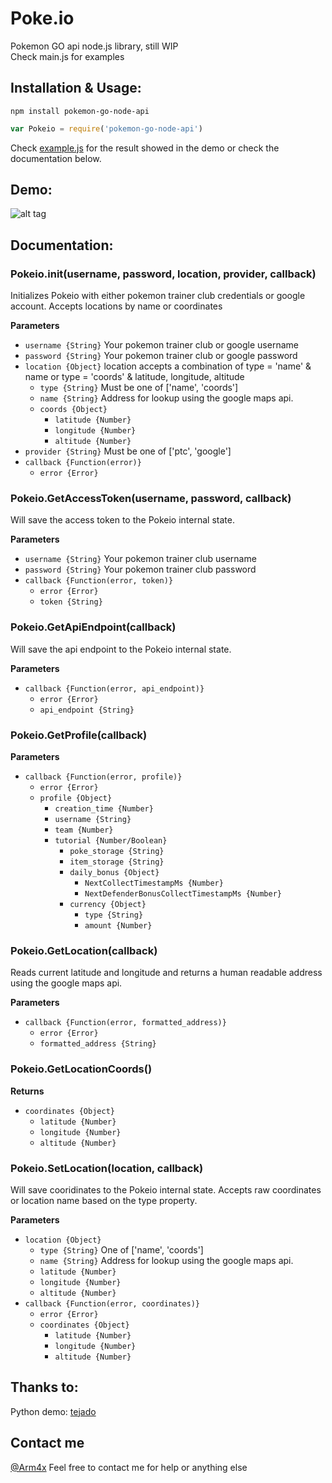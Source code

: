 # Poke.io
Pokemon GO api node.js library, still WIP<br>
Check main.js for examples

## Installation & Usage:
```
npm install pokemon-go-node-api
```
```javascript
var Pokeio = require('pokemon-go-node-api')
```
Check [example.js](./example.js) for the result showed in the demo or check the documentation below.

## Demo:
![alt tag](http://cl.arm4x.net/poke2.png)

## Documentation:

### Pokeio.init(username, password, location, provider, callback)

Initializes Pokeio with either pokemon trainer club credentials or google account.
Accepts locations by name or coordinates

**Parameters**
  * `username {String}` Your pokemon trainer club or google username
  * `password {String}` Your pokemon trainer club or google password
  * `location {Object}` location accepts a combination of type = 'name' & name or type = 'coords' & latitude, longitude, altitude
    * `type {String}` Must be one of ['name', 'coords']
    * `name {String}` Address for lookup using the google maps api.
    * `coords {Object}` 
      * `latitude {Number}`
      * `longitude {Number}`
      * `altitude {Number}`
  * `provider {String}` Must be one of ['ptc', 'google']
  * `callback {Function(error)}`
    * `error {Error}`

### Pokeio.GetAccessToken(username, password, callback)

Will save the access token to the Pokeio internal state.

**Parameters**
  * `username {String}` Your pokemon trainer club username
  * `password {String}` Your pokemon trainer club password
  * `callback {Function(error, token)}`
    * `error {Error}`
    * `token {String}`

### Pokeio.GetApiEndpoint(callback)

Will save the api endpoint to the Pokeio internal state.

**Parameters**
  * `callback {Function(error, api_endpoint)}`
    * `error {Error}`
    * `api_endpoint {String}`

### Pokeio.GetProfile(callback)
**Parameters**
  * `callback {Function(error, profile)}`
    * `error {Error}`
    * `profile {Object}`
      * `creation_time {Number}`
      * `username {String}`
      * `team {Number}`
      * `tutorial {Number/Boolean}`
        * `poke_storage {String}`
        * `item_storage {String}`
        * `daily_bonus {Object}`
          * `NextCollectTimestampMs {Number}`
          * `NextDefenderBonusCollectTimestampMs {Number}`
        * `currency {Object}`
          * `type {String}`
          * `amount {Number}`

### Pokeio.GetLocation(callback)
Reads current latitude and longitude and returns a human readable address using the google maps api.

**Parameters**
  * `callback {Function(error, formatted_address)}`
    * `error {Error}`
    * `formatted_address {String}`

### Pokeio.GetLocationCoords()
**Returns**
  * `coordinates {Object}`
    * `latitude {Number}`
    * `longitude {Number}`
    * `altitude {Number}`

### Pokeio.SetLocation(location, callback)

Will save cooridinates to the Pokeio internal state.
Accepts raw coordinates or location name based on the type property.

**Parameters**
  * `location {Object}`
    * `type {String}` One of ['name', 'coords']
    * `name {String}` Address for lookup using the google maps api.
    * `latitude {Number}`
    * `longitude {Number}`
    * `altitude {Number}`
  * `callback {Function(error, coordinates)}`
    * `error {Error}`
    * `coordinates {Object}`
      * `latitude {Number}`
      * `longitude {Number}`
      * `altitude {Number}`

## Thanks to:
Python demo: [tejado](https://github.com/tejado/pokemongo-api-demo) <br>

## Contact me
[@Arm4x](https://twitter.com/Arm4x)
Feel free to contact me for help or anything else
